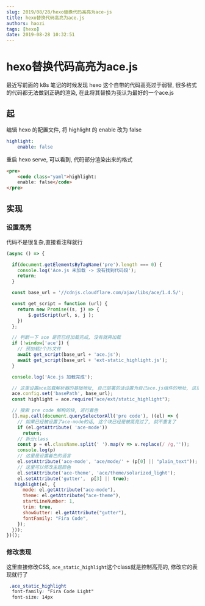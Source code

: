 ```yaml
---
slug: 2019/08/28/hexo替换代码高亮为ace-js
title: hexo替换代码高亮为ace.js
authors: haozi
tags: [hexo]
date: 2019-08-28 10:32:51
---
```



# hexo替换代码高亮为ace.js

最近写前面的 k8s 笔记的时候发现 hexo 这个自带的代码高亮过于弱智, 很多格式的代码都无法做到正确的渲染, 在此将其替换为我认为最好的一个ace.js




<!--:![repo:ace](./hexo替换代码高亮为ace-js/user:ajaxorg)-->

<!--truncate-->



## 起

编辑 hexo 的配置文件, 将 highlight 的 enable 改为 false

```yaml
highlight: 
	enable: false
```

重启 hexo serve, 可以看到, 代码部分渲染出来的格式

```html
<pre>
	<code class="yaml">highlight: 
    enable: false</code>
</pre>
```

## 实现

### 设置高亮

代码不是很复杂,直接看注释就行

```javascript
(async () => {

  if(document.getElementsByTagName('pre').length === 0) {
    console.log('Ace.js 未加载 -> 没有找到代码段');
    return;
  }

  const base_url = '//cdnjs.cloudflare.com/ajax/libs/ace/1.4.5/';

  const get_script = function (url) {
    return new Promise((s, j) => {
        $.getScript(url, s, j );
    })
  };

  // 判断一下 ace 是否已经加载完成, 没有就再加载
  if (!window['ace']) {
    // 预加载2个JS文件
    await get_script(base_url + 'ace.js');
    await get_script(base_url + 'ext-static_highlight.js');
  }

  console.log('Ace.js 加载完成');

  // 这里设置ace加载解析器的基础地址, 自己部署的话设置为自己ace.js组件的地址, 这里使用的是CDN的
  ace.config.set('basePath', base_url);
  const highlight = ace.require("ace/ext/static_highlight");

  // 搜索 pre code 解构的块, 进行着色
  [].map.call(document.querySelectorAll('pre code'), ((el) => {
    // 如果已经被设置了ace-mode的话, 这个块已经是被高亮过了, 就不重复了
    if (el.getAttribute( 'ace-mode'))
      return;
    // 拆分class
    const p = el.className.split(' ').map(v => v.replace(/ /g,''));
    console.log(p)
    // 这里是设置着色的语言
    el.setAttribute('ace-mode', 'ace/mode/' + (p[0] || "plain_text"));
    // 这里可以修改主题颜色
    el.setAttribute('ace-theme', 'ace/theme/solarized_light');
    el.setAttribute('gutter',  p[3] || true);
   highlight(el, {
      mode: el.getAttribute("ace-mode"),
      theme: el.getAttribute("ace-theme"),
      startLineNumber: 1,
      trim: true,
      showGutter: el.getAttribute("gutter"),
      fontFamily: "Fira Code",
    });
  }));
})();
```



### 修改表现

这里直接修改CSS, `ace_static_highlight`这个class就是控制高亮的, 修改它的表现就行了

```css
 .ace_static_highlight
  font-family: "Fira Code Light"
  font-size: 14px
```

